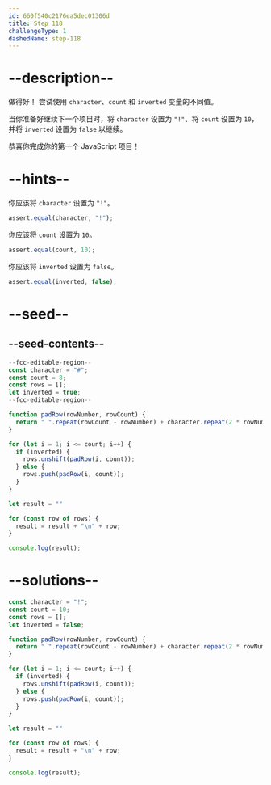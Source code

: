 ```yaml
---
id: 660f540c2176ea5dec01306d
title: Step 118
challengeType: 1
dashedName: step-118
---
```


# --description--

做得好！ 尝试使用 `character`、`count` 和 `inverted` 变量的不同值。

当你准备好继续下一个项目时，将 `character` 设置为 `"!"`、将 `count` 设置为 `10`，并将 `inverted` 设置为 `false` 以继续。

恭喜你完成你的第一个 JavaScript 项目！

# --hints--

你应该将 `character` 设置为 `"!"`。

```js
assert.equal(character, "!");
```

你应该将 `count` 设置为 `10`。

```js
assert.equal(count, 10);
```

你应该将 `inverted` 设置为 `false`。

```js
assert.equal(inverted, false);
```

# --seed--

## --seed-contents--

```js
--fcc-editable-region--
const character = "#";
const count = 8;
const rows = [];
let inverted = true;
--fcc-editable-region--

function padRow(rowNumber, rowCount) {
  return " ".repeat(rowCount - rowNumber) + character.repeat(2 * rowNumber - 1) + " ".repeat(rowCount - rowNumber);
}

for (let i = 1; i <= count; i++) {
  if (inverted) {
    rows.unshift(padRow(i, count));
  } else {
    rows.push(padRow(i, count));
  }
}

let result = ""

for (const row of rows) {
  result = result + "\n" + row;
}

console.log(result);
```

# --solutions--

```js
const character = "!";
const count = 10;
const rows = [];
let inverted = false;

function padRow(rowNumber, rowCount) {
  return " ".repeat(rowCount - rowNumber) + character.repeat(2 * rowNumber - 1) + " ".repeat(rowCount - rowNumber);
}

for (let i = 1; i <= count; i++) {
  if (inverted) {
    rows.unshift(padRow(i, count));
  } else {
    rows.push(padRow(i, count));
  }
}

let result = ""

for (const row of rows) {
  result = result + "\n" + row;
}

console.log(result);
```
